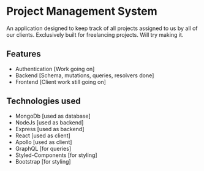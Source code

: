 # Project Management System

An application designed to keep track of all projects assigned to us by all of our clients. Exclusively built for freelancing projects.
Will try making it.

## Features

- Authentication [Work going on]
- Backend [Schema, mutations, queries, resolvers done]
- Frontend [Client work still going on]

## Technologies used

- MongoDb [used as database]
- NodeJs [used as backend]
- Express [used as backend]
- React [used as client]
- Apollo [used as client]
- GraphQL [for queries]
- Styled-Components [for styling]
- Bootstrap [for styling]
